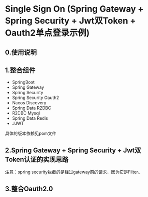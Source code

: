 
# Single Sign On (Spring Gateway + Spring Security + Jwt双Token + Oauth2单点登录示例)

## 0.使用说明


## 1.整合组件
- SpringBoot
- Spring Gateway
- Spring Security
- Spring Security Oauth2
- Nacos Discovery
- Spring Data R2DBC
- R2DBC Mysql
- Spring Data Redis
- JJWT

具体的版本依赖见pom文件

## 2.Spring Gateway + Spring Security + Jwt双Token认证的实现思路



注意：spring security拦截的是经过gateway前的请求，因为它是Filter。


## 3.整合Oauth2.0



